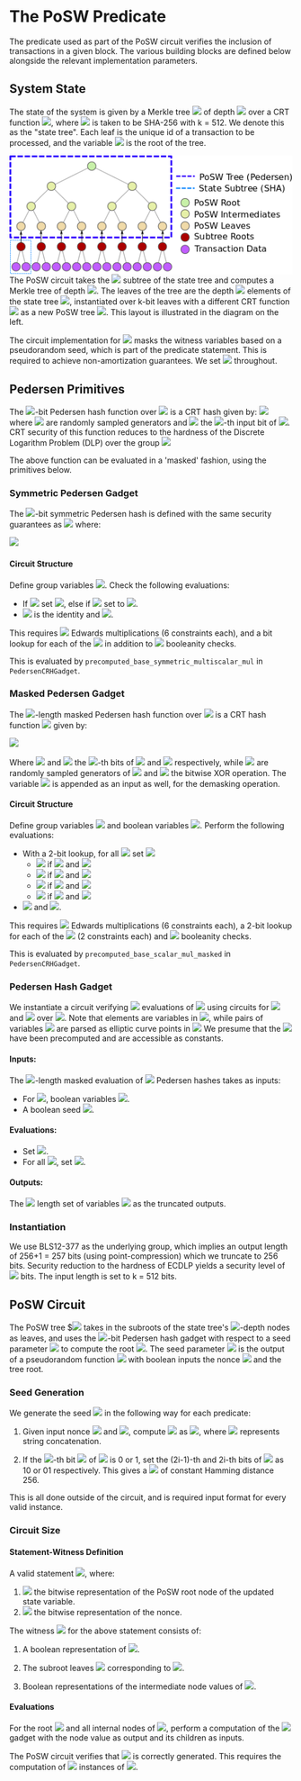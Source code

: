 # The PoSW Predicate

The predicate used as part of the PoSW circuit verifies the inclusion of transactions in a given block. The various building blocks are defined below alongside the relevant implementation parameters.

## System State

The state of the system is given by a Merkle tree <img src="https://render.githubusercontent.com/render/math?math=\mathsf{Tree}_\mathcal{G}(h)"> of depth <img src="https://render.githubusercontent.com/render/math?math=h"> over a CRT function <img src="https://render.githubusercontent.com/render/math?math=\mathcal{G}: \{0,1\}^{k} \rightarrow \{0,1\}^{k/2}">, where <img src="https://render.githubusercontent.com/render/math?math=\mathcal{G}"> is taken to be SHA-256 with k = 512. We denote this as the "state tree". Each leaf is the unique id of a transaction to be processed, and the variable <img src="https://render.githubusercontent.com/render/math?math=\mathsf{state}"> is the root of the tree.

<img align="left" src="Binary_tree.png" style="float:right"></img>

The PoSW circuit takes the <img src="https://render.githubusercontent.com/render/math?math=q \leq d"> subtree of the state tree and computes a Merkle tree of depth <img src="https://render.githubusercontent.com/render/math?math=q">. The leaves of the tree are the depth <img src="https://render.githubusercontent.com/render/math?math=q"> elements of the state tree <img src="https://render.githubusercontent.com/render/math?math=\mathsf{Tree}_\mathcal{H}(h)">, instantiated over k-bit leaves with a different CRT function <img src="https://render.githubusercontent.com/render/math?math=\mathcal{H} : \{0,1\}^{k} \rightarrow \{0,1\}^{k/2}"> as a new PoSW tree <img src="https://render.githubusercontent.com/render/math?math=\mathsf{Tree}_{\mathcal{H}}(q)">. This layout is illustrated in the diagram on the left. 

The circuit implementation for <img src="https://render.githubusercontent.com/render/math?math=\mathcal{H}"> masks the witness variables based on a pseudorandom seed, which is part of the predicate statement. This is required to achieve non-amortization guarantees. We set <img src="https://render.githubusercontent.com/render/math?math=q = 3"> throughout.

## Pedersen Primitives
The <img src="https://render.githubusercontent.com/render/math?math=k">-bit Pedersen hash function over <img src="https://render.githubusercontent.com/render/math?math=\mathbb{G}"> is a CRT hash given by: 
<img src="https://render.githubusercontent.com/render/math?math=\mathcal{H}^G(x) = \prod_{i = 1}^k G_i^{x_i},"> where <img src="https://render.githubusercontent.com/render/math?math=G_i \in \mathbb{G}"> are randomly sampled generators and <img src="https://render.githubusercontent.com/render/math?math=x_i"> the <img src="https://render.githubusercontent.com/render/math?math=i">-th input bit of <img src="https://render.githubusercontent.com/render/math?math=x">. CRT security of this function reduces to the hardness of the Discrete Logarithm Problem (DLP) over the group <img src="https://render.githubusercontent.com/render/math?math=\mathbb{G}.">

The above function can be evaluated in a 'masked' fashion, using the primitives below.

### Symmetric Pedersen Gadget

The <img src="https://render.githubusercontent.com/render/math?math=k">-bit symmetric Pedersen hash is defined with the same security guarantees as <img src="https://render.githubusercontent.com/render/math?math=\mathcal{H}: \{0,1\}^k \rightarrow \mathbb{G}"> where: 

<img src="https://render.githubusercontent.com/render/math?math=\mathcal{H}^H_{sym}(\rho) = \prod_{i = 1}^k H_i^{1 - 2\rho_i}."> 

#### Circuit Structure

Define group variables <img src="https://render.githubusercontent.com/render/math?math=Q = (Q_x, Q_y), h_i = (h^i_x, h^i_y) \in (\mathbb{F}_p^2)^k">. Check the following evaluations:
- If <img src="https://render.githubusercontent.com/render/math?math=\rho_i = 0">  set <img src="https://render.githubusercontent.com/render/math?math=h_i = H_i">, else if <img src="https://render.githubusercontent.com/render/math?math=\rho_i = 1"> set to <img src="https://render.githubusercontent.com/render/math?math=h_i = H_i^{-1}">.
- <img src="https://render.githubusercontent.com/render/math?math=Q_0"> is the identity and <img src="https://render.githubusercontent.com/render/math?math=Q_i = Q_{i-1} \cdot h_i">.

This requires <img src="https://render.githubusercontent.com/render/math?math=k"> Edwards multiplications (6 constraints each), and a bit lookup for each of the <img src="https://render.githubusercontent.com/render/math?math=h_i"> in addition to <img src="https://render.githubusercontent.com/render/math?math=k"> booleanity checks.

This is evaluated by ``precomputed_base_symmetric_multiscalar_mul`` in ``PedersenCRHGadget``.
  

### Masked Pedersen Gadget
The <img src="https://render.githubusercontent.com/render/math?math=k">-length masked Pedersen hash function over <img src="https://render.githubusercontent.com/render/math?math=\mathbb{G}"> is a CRT hash function <img src="https://render.githubusercontent.com/render/math?math=\mathcal{H}_{mask}: \{0,1\}^{k} \times \{0,1\}^k \times \mathbb{G} \rightarrow \mathbb{G}"> given by:

<img src="https://render.githubusercontent.com/render/math?math=\mathcal{H}_{mask}^{G,H}(\rho, x,P) = P \cdot\prod_{i = 1}^k (\mathbb{1}[x_i \oplus \rho_i = 1] G_i^{2x_i - 1} H_i^{2\rho_i -1} + \mathbb{1}[x_i \oplus \rho_i = 0] H_i^{2\rho_i -1})">

Where <img src="https://render.githubusercontent.com/render/math?math=x_i"> and <img src="https://render.githubusercontent.com/render/math?math=\rho_i"> the <img src="https://render.githubusercontent.com/render/math?math=i">-th bits of <img src="https://render.githubusercontent.com/render/math?math=x"> and <img src="https://render.githubusercontent.com/render/math?math=\rho"> respectively, while <img src="https://render.githubusercontent.com/render/math?math=G_i \in \mathbb{G}"> are randomly sampled generators of <img src="https://render.githubusercontent.com/render/math?math=\mathbb{G}"> and <img src="https://render.githubusercontent.com/render/math?math=\oplus"> the bitwise XOR operation. The variable <img src="https://render.githubusercontent.com/render/math?math=P \in \mathbb{G}"> is appended as an input as well, for the demasking operation.

#### Circuit Structure
Define group variables <img src="https://render.githubusercontent.com/render/math?math=Q = (Q_x, Q_y), g_i = (g^i_x, g^i_y) \in (\mathbb{F}_p^2)^k"> and boolean variables <img src="https://render.githubusercontent.com/render/math?math=z \in \mathbb{F}_p^k">. Perform the following evaluations:
- With a 2-bit lookup, for all <img src="https://render.githubusercontent.com/render/math?math=i \in [k]"> set <img src="https://render.githubusercontent.com/render/math?math=g_i :=">
 	- <img src="https://render.githubusercontent.com/render/math?math=H_i^{-1}"> if <img src="https://render.githubusercontent.com/render/math?math=\rho_i = 0"> and <img src="https://render.githubusercontent.com/render/math?math=x_i = 0">
 	 - <img src="https://render.githubusercontent.com/render/math?math=H_i"> if <img src="https://render.githubusercontent.com/render/math?math=\rho_i = 1"> and <img src="https://render.githubusercontent.com/render/math?math=x_i = 1">
 	- <img src="https://render.githubusercontent.com/render/math?math=G_i \cdot H_i^{-1}"> if <img src="https://render.githubusercontent.com/render/math?math=\rho_i = 1"> and <img src="https://render.githubusercontent.com/render/math?math=x_i = 0">
 	- <img src="https://render.githubusercontent.com/render/math?math=G_i^{-1} \cdot H_i"> if <img src="https://render.githubusercontent.com/render/math?math=\rho_i = 0"> and <img src="https://render.githubusercontent.com/render/math?math=x_i = 1">
- <img src="https://render.githubusercontent.com/render/math?math=Q_0 = P"> and <img src="https://render.githubusercontent.com/render/math?math=Q_i = Q_{i-1} \cdot g_i">.

This requires <img src="https://render.githubusercontent.com/render/math?math=k"> Edwards multiplications (6 constraints each), a 2-bit lookup for each of the <img src="https://render.githubusercontent.com/render/math?math=g_i"> (2 constraints each) and <img src="https://render.githubusercontent.com/render/math?math=k"> booleanity checks.

This is evaluated by ``precomputed_base_scalar_mul_masked`` in ``PedersenCRHGadget``.

### Pedersen Hash Gadget

We instantiate a circuit verifying <img src="https://render.githubusercontent.com/render/math?math=M"> evaluations of <img src="https://render.githubusercontent.com/render/math?math=\mathcal{H}^G"> using circuits for <img src="https://render.githubusercontent.com/render/math?math=\mathcal{H}^{G,H}_{mask}"> and <img src="https://render.githubusercontent.com/render/math?math=\mathcal{H}^H_{sym}"> over <img src="https://render.githubusercontent.com/render/math?math=\mathbb{G}">. Note that elements are variables in <img src="https://render.githubusercontent.com/render/math?math=\mathbb{F}_p">, while pairs of variables <img src="https://render.githubusercontent.com/render/math?math=(z_x,z_y) \in \mathbb{F}_p^2"> are parsed as elliptic curve points in <img src="https://render.githubusercontent.com/render/math?math=\mathbb{G}."> We presume that the <img src="https://render.githubusercontent.com/render/math?math=H_i, G_i \in \mathbb{G}"> have been precomputed and are accessible as constants.

#### Inputs:

The <img src="https://render.githubusercontent.com/render/math?math=k">-length masked evaluation of <img src="https://render.githubusercontent.com/render/math?math=M"> Pedersen hashes takes as inputs:
- For <img src="https://render.githubusercontent.com/render/math?math=i \in [ M ]">, boolean variables <img src="https://render.githubusercontent.com/render/math?math=x^i = \{x^i_1, .., x^i_k\}">. 
- A boolean seed <img src="https://render.githubusercontent.com/render/math?math=\rho \in \{0,1\}^k \subseteq \mathbb{F}^k_p">.
#### Evaluations:
- Set <img src="https://render.githubusercontent.com/render/math?math=z \leftarrow \mathcal{H}^H_{sym}(\rho)">.
-  For all <img src="https://render.githubusercontent.com/render/math?math=i \in [M]">,  set <img src="https://render.githubusercontent.com/render/math?math=(o^x_i, o_i^y) = \mathcal{H}^{G,H}_{mask}(\rho, x^i, z)">.

#### Outputs:
The <img src="https://render.githubusercontent.com/render/math?math=k/2"> length set of variables <img src="https://render.githubusercontent.com/render/math?math=o^{i}_{x}"> as the truncated outputs.

### Instantiation
We use BLS12-377 as the underlying group, which implies an output length of 256+1 = 257 bits (using point-compression) which we truncate to 256 bits. Security reduction to the hardness of ECDLP yields a security level of <img src="https://render.githubusercontent.com/render/math?math=$\lambda \approx 128"> bits. The input length is set to k = 512 bits. 

## PoSW Circuit 

The PoSW tree $<img src="https://render.githubusercontent.com/render/math?math=\mathsf{Tree}_{\mathcal{H}}(q)"> takes in the subroots of the state tree's <img src="https://render.githubusercontent.com/render/math?math=q">-depth nodes as leaves, and uses the <img src="https://render.githubusercontent.com/render/math?math=k">-bit Pedersen hash gadget with respect to a seed parameter <img src="https://render.githubusercontent.com/render/math?math=\rho"> to compute the root <img src="https://render.githubusercontent.com/render/math?math=\mathsf{state}_i">. The seed parameter <img src="https://render.githubusercontent.com/render/math?math=\rho = \mathsf{PRF}(\mathsf{state}_i \| n)"> is the output of a pseudorandom function <img src="https://render.githubusercontent.com/render/math?math=\mathsf{PRF}"> with boolean inputs the nonce <img src="https://render.githubusercontent.com/render/math?math=n"> and the tree root.

### Seed Generation
We generate the seed <img src="https://render.githubusercontent.com/render/math?math=\rho"> in the following way for each predicate:

1. Given input nonce <img src="https://render.githubusercontent.com/render/math?math=n \in \{0,1\}^{256}"> and <img src="https://render.githubusercontent.com/render/math?math=\mathsf{state_i} \in \{0,1\}^{256}$">, compute <img src="https://render.githubusercontent.com/render/math?math=\rho_0 \in \{0,1\}^{256}"> as <img src="https://render.githubusercontent.com/render/math?math=\rho_0 = \mathsf{BLAKE}(n \| \mathsf{state_i})">, where <img src="https://render.githubusercontent.com/render/math?math=\|"> represents string concatenation.

2. If the <img src="https://render.githubusercontent.com/render/math?math=i">-th bit <img src="https://render.githubusercontent.com/render/math?math=\rho_{0,i}"> of <img src="https://render.githubusercontent.com/render/math?math=\rho_0"> is 0 or 1, set the (2i-1)-th and 2i-th bits of <img src="https://render.githubusercontent.com/render/math?math=\rho"> as 10 or 01 respectively. This gives a <img src="https://render.githubusercontent.com/render/math?math=\rho \in \{0,1\}^{512}"> of constant Hamming distance 256.

This is all done outside of the circuit, and is required input format for every valid instance.

### Circuit Size

#### Statement-Witness Definition
A valid statement <img src="https://render.githubusercontent.com/render/math?math=\phi = \langle \mathsf{state}_i, n \rangle \in \{0,1\}^{512} \subset \mathbb{F}_p^{512}">, where: 

1. <img src="https://render.githubusercontent.com/render/math?math=\mathsf{state}_i \in \{0,1\}^{256}"> the bitwise representation of the PoSW root node of the updated state variable.
2. <img src="https://render.githubusercontent.com/render/math?math=n \in \{0,1\}^{256}"> the bitwise representation of the nonce.

The witness <img src="https://render.githubusercontent.com/render/math?math=w"> for the above statement consists of:

1. A boolean representation of <img src="https://render.githubusercontent.com/render/math?math=\rho \in \{0,1\}^{512}">.

2. The subroot leaves <img src="https://render.githubusercontent.com/render/math?math=\{x_i\}_{i = 1}^{2^q}, x_i \in \{0,1\}^{512}"> corresponding to <img src="https://render.githubusercontent.com/render/math?math=\mathsf{state}_i">.

3. Boolean representations of the intermediate node values of <img src="https://render.githubusercontent.com/render/math?math=\mathsf{Tree}_{\mathcal{H}}(q)">.

#### Evaluations

For the root <img src="https://render.githubusercontent.com/render/math?math=\mathsf{state}_i"> and all internal nodes of <img src="https://render.githubusercontent.com/render/math?math=\mathsf{Tree}_{\mathcal{H}}(q)">, perform a computation of the <img src="https://render.githubusercontent.com/render/math?math=\mathcal{H}"> gadget with the node value as output and its children as inputs. 

The PoSW circuit verifies that <img src="https://render.githubusercontent.com/render/math?math=\mathsf{Tree}_{\mathcal{H}}(q)"> is correctly generated. This requires the computation of <img src="https://render.githubusercontent.com/render/math?math=2^{q-1} + 1"> instances of <img src="https://render.githubusercontent.com/render/math?math=\mathcal{H}">.



 
